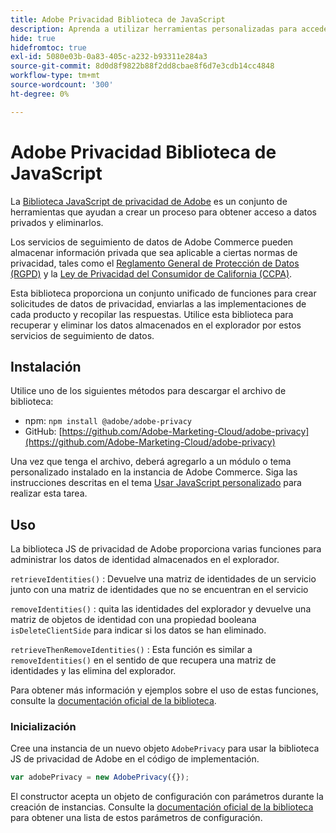 ```yaml
---
title: Adobe Privacidad Biblioteca de JavaScript
description: Aprenda a utilizar herramientas personalizadas para acceder a información personal de los clientes y eliminarla, recopilada por Adobe Commerce.
hide: true
hidefromtoc: true
exl-id: 5080e03b-0a83-405c-a232-b93311e284a3
source-git-commit: 8d0d8f9822b88f2dd8cbae8f6d7e3cdb14cc4848
workflow-type: tm+mt
source-wordcount: '300'
ht-degree: 0%

---
```


# Adobe Privacidad Biblioteca de JavaScript

<!-- TODO: Remove hide metadata when the library has been integrated with Commerce. -->

La [Biblioteca JavaScript de privacidad de Adobe](https://experienceleague.adobe.com/docs/experience-platform/privacy/js-library.html?lang=es) es un conjunto de herramientas que ayudan a crear un proceso para obtener acceso a datos privados y eliminarlos.

Los servicios de seguimiento de datos de Adobe Commerce pueden almacenar información privada que sea aplicable a ciertas normas de privacidad, tales como el [Reglamento General de Protección de Datos (RGPD)](gdpr.md) y la [Ley de Privacidad del Consumidor de California (CCPA)](ccpa.md).

Esta biblioteca proporciona un conjunto unificado de funciones para crear solicitudes de datos de privacidad, enviarlas a las implementaciones de cada producto y recopilar las respuestas. Utilice esta biblioteca para recuperar y eliminar los datos almacenados en el explorador por estos servicios de seguimiento de datos.

## Instalación

Utilice uno de los siguientes métodos para descargar el archivo de biblioteca:

- npm: `npm install @adobe/adobe-privacy`
- GitHub: [https://github.com/Adobe-Marketing-Cloud/adobe-privacy](https://github.com/Adobe-Marketing-Cloud/adobe-privacy)

Una vez que tenga el archivo, deberá agregarlo a un módulo o tema personalizado instalado en la instancia de Adobe Commerce. Siga las instrucciones descritas en el tema [Usar JavaScript personalizado](https://developer.adobe.com/commerce/frontend-core/javascript/custom/) para realizar esta tarea.

## Uso

La biblioteca JS de privacidad de Adobe proporciona varias funciones para administrar los datos de identidad almacenados en el explorador.

`retrieveIdentities()`
: Devuelve una matriz de identidades de un servicio junto con una matriz de identidades que no se encuentran en el servicio

`removeIdentities()`
: quita las identidades del explorador y devuelve una matriz de objetos de identidad con una propiedad booleana `isDeleteClientSide` para indicar si los datos se han eliminado.

`retrieveThenRemoveIdentities()`
: Esta función es similar a `removeIdentities()` en el sentido de que recupera una matriz de identidades y las elimina del explorador.

Para obtener más información y ejemplos sobre el uso de estas funciones, consulte la [documentación oficial de la biblioteca](https://experienceleague.adobe.com/docs/experience-platform/privacy/js-library.html?lang=es).

### Inicialización

Cree una instancia de un nuevo objeto `AdobePrivacy` para usar la biblioteca JS de privacidad de Adobe en el código de implementación.

```js
var adobePrivacy = new AdobePrivacy({});
```

El constructor acepta un objeto de configuración con parámetros durante la creación de instancias.
Consulte la [documentación oficial de la biblioteca](https://experienceleague.adobe.com/docs/experience-platform/privacy/js-library.html?lang=es) para obtener una lista de estos parámetros de configuración.
